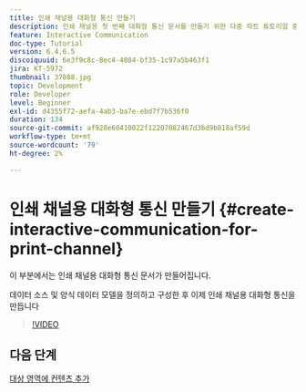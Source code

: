 ```yaml
---
title: 인쇄 채널용 대화형 통신 만들기
description: 인쇄 채널용 첫 번째 대화형 통신 문서를 만들기 위한 다중 파트 튜토리얼 중 6번째 부분입니다. 이 부분에서는 인쇄 채널용 대화형 통신 문서가 만들어집니다.
feature: Interactive Communication
doc-type: Tutorial
version: 6.4,6.5
discoiquuid: 6e3f9c8c-8ec4-4084-bf35-1c97a5b463f1
jira: KT-5972
thumbnail: 37888.jpg
topic: Development
role: Developer
level: Beginner
exl-id: d4355f72-aefa-4ab3-ba7e-ebd7f7b536f0
duration: 134
source-git-commit: af928e60410022f12207082467d3bd9b818af59d
workflow-type: tm+mt
source-wordcount: '79'
ht-degree: 2%

---
```


# 인쇄 채널용 대화형 통신 만들기 {#create-interactive-communication-for-print-channel}

이 부분에서는 인쇄 채널용 대화형 통신 문서가 만들어집니다.

데이터 소스 및 양식 데이터 모델을 정의하고 구성한 후 이제 인쇄 채널용 대화형 통신을 만듭니다

>[!VIDEO](https://video.tv.adobe.com/v/37888?quality=12&learn=on)

## 다음 단계

[대상 영역에 컨텐츠 추가](./add-content-to-target-areas.md)
